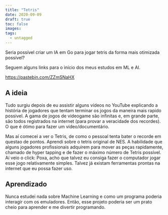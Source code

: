 ```yaml
---
title: "Tetris"
date: 2020-09-09
draft: true
toc: false
images:
tags:
  - untagged
---
```


Seria possível criar um IA em Go para jogar tetris da forma mais otimizada possível?

Seguem alguns links para o início dos meus estudos em ML e AI.

https://pastebin.com/ZZmSNaHX

## A ideia

Tudo surgiu depois de eu assistir alguns vídeos no YouTube explicando a história de jogadores que tentam terminar os jogos da maneira mais rapido possivel. A gama de jogos de videogame são infinitas e, em grande parte, são todos registrados na internet (para provar a veracidade dos recordes). O que é ótimo para fazer um vídeo/documentário.

Mas aí comecei a ver o Tetris, de como o pessoal tenta bater o recorde em questao de pontos. Aprendi sobre o tetris original de NES. A habilidade que alguns jogadores profissionais adquirem para mover as peças rapidamente, chamado de hyper tapping e de fazer o máximo número de Tetris possível. Aí veio o click: Poxa, acho que talvez eu consiga fazer o computador jogar esse jogo relativamente simples. Talvez já existam ferramentas prontas na internet que eu possa fazer uso.

## Aprendizado

Nunca estudei nada sobre Machine Learning e como um programa poderia interagir com os emuladores. Então, esse projeto poderia ser um prato cheio para aprender e me divertir programando.



